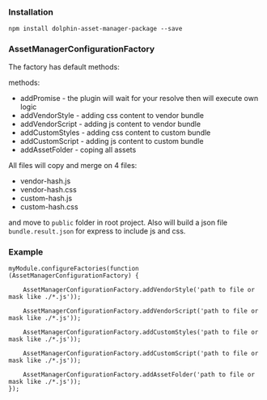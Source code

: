 ### Installation
```npm install dolphin-asset-manager-package --save```


### AssetManagerConfigurationFactory

The factory has default methods:

methods:
* addPromise - the plugin will wait for your resolve then will execute own logic
* addVendorStyle - adding css content to vendor bundle 
* addVendorScript - adding js content to vendor bundle
* addCustomStyles - adding css content to custom bundle
* addCustomScript - adding js content to custom bundle
* addAssetFolder - coping all assets 

All files will copy and merge on 4 files:
* vendor-hash.js
* vendor-hash.css
* custom-hash.js
* custom-hash.css

and move to `public` folder in root project. Also will build a json file `bundle.result.json` for express to include js and css.

### Example
```
myModule.configureFactories(function (AssetManagerConfigurationFactory) {

    AssetManagerConfigurationFactory.addVendorStyle('path to file or mask like ./*.js'));
    
    AssetManagerConfigurationFactory.addVendorScript('path to file or mask like ./*.js'));
    
    AssetManagerConfigurationFactory.addCustomStyles('path to file or mask like ./*.js'));
    
    AssetManagerConfigurationFactory.addCustomScript('path to file or mask like ./*.js'));
    
    AssetManagerConfigurationFactory.addAssetFolder('path to file or mask like ./*.js'));
});
```
